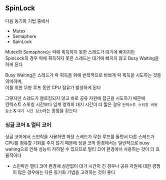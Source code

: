 ## SpinLock

다음 동기화 기법 중에서
- Mutex
- Semaphore
- SpinLock


Mutex와 Semaphore는 락에 획득하지 못한 스레드가 대기에 빠지지만 <br>
SpinLock의 경우 락에 획득하지 못한 스레드는 대기에 빠지지 않고 Busy Waiting을 하게 된다


Busy Waiting은 스레드가 락 획득을 위해 반복적으로 바쁘게 락 획득을 시도하는 것을 의미하며, <br>
이를 위한 무한 루프 동안 CPU 점유가 발생하게 된다<br>

그렇지만 스레드가 블로킹되지 않고 바로 공유 자원에 접근을 시도하기 때문에 <br>
컨텍스트 스위칭 시간보다 임계 영역의 대기 시간이 더 짧은 경우 
`컨텍스트 스위칭 비용 감소` & `대기 시간 감소`라는 장점을 갖는다


### 싱글 코어 & 멀티 코어
싱글 코어에서 스핀락을 사용하면 해당 스레드가 무한 루프를 돌면서 다른 스레드가 CPU를 점유할 기회를 주지 않기 때문에
싱글 코어 환경에서는 일반적으로 busy waiting으로 인해 성능이 저하될 수 있으므로 멀티 코어 환경에서 사용하는 것이 더 효율적이다



* 스핀락은 멀티 코어 환경에 상관없이 대기 시간이 긴 경우나 공유 자원에 대한 경쟁이 많은 경우에는
다른 동기화 기법을 고려하는 것이 좋다